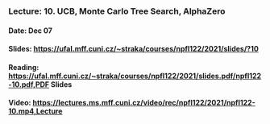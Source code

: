 ### Lecture: 10. UCB, Monte Carlo Tree Search, AlphaZero
#### Date: Dec 07
#### Slides: https://ufal.mff.cuni.cz/~straka/courses/npfl122/2021/slides/?10
#### Reading: https://ufal.mff.cuni.cz/~straka/courses/npfl122/2021/slides.pdf/npfl122-10.pdf,PDF Slides
#### Video: https://lectures.ms.mff.cuni.cz/video/rec/npfl122/2021/npfl122-10.mp4,Lecture
